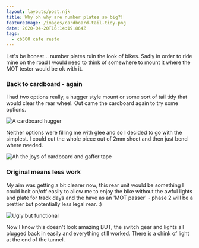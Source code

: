 ```yaml
---
layout: layouts/post.njk
title: Why oh why are number plates so big?!
featureImage: /images/cardboard-tail-tidy.png
date: 2020-04-20T16:14:19.864Z
tags:
  - cb500 cafe resto
---
```


Let's be honest... number plates ruin the look of bikes. Sadly in order to ride mine on the road I would need to think of somewhere to mount it where the MOT tester would be ok with it.

### Back to cardboard - again

I had two options really, a hugger style mount or some sort of tail tidy that would clear the rear wheel. Out came the cardboard again to try some options.

![A cardboard hugger](/images/cb500-cardboard-hugger.png 'A cardboard hugger')

Neither options were filling me with glee and so I decided to go with the simplest. I could cut the whole piece out of 2mm sheet and then just bend where needed.

![Ah the joys of cardboard and gaffer tape](/images/cardboard-tail-tidy.png 'Ah the joys of cardboard and gaffer tape')

### Original means less work

My aim was getting a bit clearer now, this rear unit would be something I could bolt on/off easily to allow me to enjoy the bike without the awful lights and plate for track days and the have as an 'MOT passer' - phase 2 will be a prettier but potentially less legal rear. :)

![Ugly but functional](/images/ugly-but-functional.png 'Ugly but functional')

Now I know this doesn't look amazing BUT, the switch gear and lights all plugged back in easily and everything still worked. There is a chink of light at the end of the tunnel.
